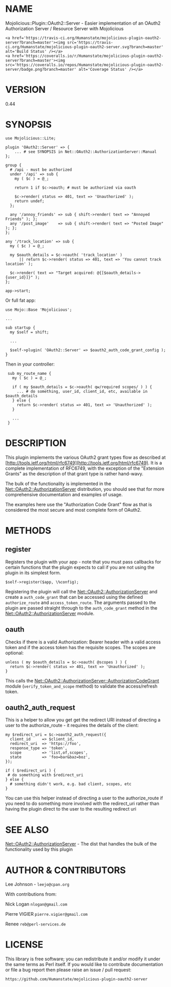 # NAME

Mojolicious::Plugin::OAuth2::Server - Easier implementation of an OAuth2
Authorization Server / Resource Server with Mojolicious

<div>

    <a href='https://travis-ci.org/Humanstate/mojolicious-plugin-oauth2-server?branch=master'><img src='https://travis-ci.org/Humanstate/mojolicious-plugin-oauth2-server.svg?branch=master' alt='Build Status' /></a>
    <a href='https://coveralls.io/r/Humanstate/mojolicious-plugin-oauth2-server?branch=master'><img src='https://coveralls.io/repos/Humanstate/mojolicious-plugin-oauth2-server/badge.png?branch=master' alt='Coverage Status' /></a>
</div>

# VERSION

0.44

# SYNOPSIS

    use Mojolicious::Lite;

    plugin 'OAuth2::Server' => {
        ... # see SYNOPSIS in Net::OAuth2::AuthorizationServer::Manual
    };

    group {
      # /api - must be authorized
      under '/api' => sub {
        my ( $c ) = @_;

        return 1 if $c->oauth; # must be authorized via oauth

        $c->render( status => 401, text => 'Unauthorized' );
        return undef;
      };

      any '/annoy_friends' => sub { shift->render( text => "Annoyed Friends" ); };
      any '/post_image'    => sub { shift->render( text => "Posted Image" ); };
    };

    any '/track_location' => sub {
      my ( $c ) = @_;

      my $oauth_details = $c->oauth( 'track_location' )
          || return $c->render( status => 401, text => 'You cannot track location' );

      $c->render( text => "Target acquired: @{[$oauth_details->{user_id}]}" );
    };

    app->start;

Or full fat app:

    use Mojo::Base 'Mojolicious';

    ...

    sub startup {
      my $self = shift;

      ...

      $self->plugin( 'OAuth2::Server' => $oauth2_auth_code_grant_config );
    }

Then in your controller:

     sub my_route_name {
       my ( $c ) = @_;
    
       if ( my $oauth_details = $c->oauth( qw/required scopes/ ) ) {
         ... # do something, user_id, client_id, etc, available in $oauth_details
       } else {
         return $c->render( status => 401, text => 'Unauthorized' );
       }

       ...
     }

# DESCRIPTION

This plugin implements the various OAuth2 grant types flow as described at
[http://tools.ietf.org/html/rfc6749](http://tools.ietf.org/html/rfc6749). It is a complete implementation of
RFC6749, with the exception of the "Extension Grants" as the description of
that grant type is rather hand-wavy.

The bulk of the functionality is implemented in the [Net::OAuth2::AuthorizationServer](https://metacpan.org/pod/Net::OAuth2::AuthorizationServer)
distribution, you should see that for more comprehensive documentation and
examples of usage.

The examples here use the "Authorization Code Grant" flow as that is considered
the most secure and most complete form of OAuth2.

# METHODS

## register

Registers the plugin with your app - note that you must pass callbacks for
certain functions that the plugin expects to call if you are not using the
plugin in its simplest form.

    $self->register($app, \%config);

Registering the plugin will call the [Net::OAuth2::AuthorizationServer](https://metacpan.org/pod/Net::OAuth2::AuthorizationServer)
and create a `auth_code_grant` that can be accessed using the defined
`authorize_route` and `access_token_route`. The arguments passed to the
plugin are passed straight through to the `auth_code_grant` method in
the [Net::OAuth2::AuthorizationServer](https://metacpan.org/pod/Net::OAuth2::AuthorizationServer) module.

## oauth

Checks if there is a valid Authorization: Bearer header with a valid access
token and if the access token has the requisite scopes. The scopes are optional:

    unless ( my $oauth_details = $c->oauth( @scopes ) ) {
      return $c->render( status => 401, text => 'Unauthorized' );
    }

This calls the [Net::OAuth2::AuthorizationServer::AuthorizationCodeGrant](https://metacpan.org/pod/Net::OAuth2::AuthorizationServer::AuthorizationCodeGrant)
module (`verify_token_and_scope` method) to validate the access/refresh token.

## oauth2\_auth\_request

This is a helper to allow you get get the redirect URI instead of directing
a user to the authorize\_route - it requires the details of the client:

    my $redirect_uri = $c->oauth2_auth_request({
      client_id     => $client_id,
      redirect_uri  => 'https://foo',
      response_type => 'token',
      scope         => 'list,of,scopes',
      state         => 'foo=bar&baz=boz',
    });

    if ( $redirect_uri ) {
     # do something with $redirect_uri
    } else {
      # something didn't work, e.g. bad client, scopes, etc
    }

You can use this helper instead of directing a user to the authorize\_route if
you need to do something more involved with the redirect\_uri rather than
having the plugin direct to the user to the resulting redirect uri

# SEE ALSO

[Net::OAuth2::AuthorizationServer](https://metacpan.org/pod/Net::OAuth2::AuthorizationServer) - The dist that handles the bulk of the
functionality used by this plugin

# AUTHOR & CONTRIBUTORS

Lee Johnson - `leejo@cpan.org`

With contributions from:

Nick Logan `nlogan@gmail.com`

Pierre VIGIER `pierre.vigier@gmail.com`

Renee `reb@perl-services.de`

# LICENSE

This library is free software; you can redistribute it and/or modify it under
the same terms as Perl itself. If you would like to contribute documentation
or file a bug report then please raise an issue / pull request:

    https://github.com/Humanstate/mojolicious-plugin-oauth2-server
